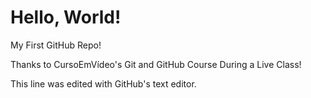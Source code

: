 # Hello, World!
 My First GitHub Repo!

 Thanks to CursoEmVídeo's Git and GitHub Course
 During a Live Class!

 This line was edited with GitHub's text editor.
